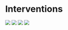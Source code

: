 # Interventions

<img class="w-32" src="/logos/capgemini-logo.png">
<img class="w-32" src="/logos/storengy-logo.png">
<img class="w-32" src="/logos/airbus-logo.png">
<img class="w-32" src="/logos/maltem-logo.png">
